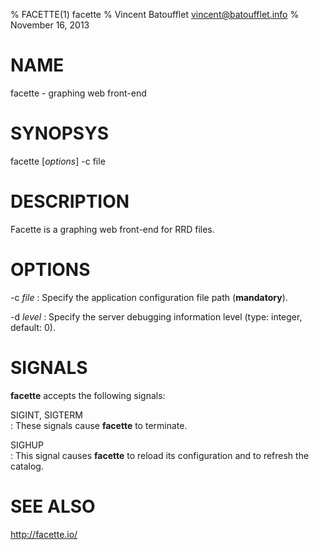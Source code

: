 % FACETTE(1) facette
% Vincent Batoufflet <vincent@batoufflet.info>
% November 16, 2013

# NAME

facette - graphing web front-end

# SYNOPSYS

facette [*options*] -c file

# DESCRIPTION

Facette is a graphing web front-end for RRD files.

# OPTIONS

-c *file*
:   Specify the application configuration file path (**mandatory**).

-d *level*
:   Specify the server debugging information level (type: integer, default: 0).

# SIGNALS

**facette** accepts the following signals:

SIGINT, SIGTERM\
:   These signals cause **facette** to terminate.

SIGHUP\
:   This signal causes **facette** to reload its configuration and to refresh the catalog.

# SEE ALSO

<http://facette.io/>
